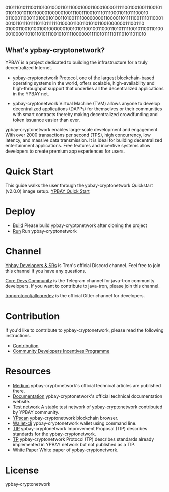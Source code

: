 0101110101110011010010001101110001000110001000011111001001001110010101011001011011000010000010011100111001011101110001011011100010
0110001100011010001010011010011110000000011000011011111001111011000100101101110111101101111110100001100110101011001000000111001110
0100011001010010010000001001010110010011000110101111100101100110100001000011010110101110010101111000000111101011111011101011011010

## What's ypbay-cryptonetwork?

YPBAY is a project dedicated to building the infrastructure for a truly decentralized Internet.

* ypbay-cryptonetwork Protocol, one of the largest blockchain-based operating systems in the world, offers scalable, high-availability and high-throughput support that underlies all the decentralized applications in the YPBAY net.

* ypbay-cryptonetwork Virtual Machine (TVM) allows anyone to develop decentralized applications (DAPPs) for themselves or their communities with smart contracts thereby making decentralized crowdfunding and token issuance easier than ever.

ypbay-cryptonetwork enables large-scale development and engagement. With over 2000 transactions per second (TPS), high concurrency, low latency, and massive data transmission. It is ideal for building decentralized entertainment applications. Free features and incentive systems allow developers to create premium app experiences for users.

# Quick Start
This guide walks the user through the ypbay-cryptonetwork Quickstart (v2.0.0) image setup.
[YPBAY Quick Start](./quickstart.md)

# Deploy
* [Build](./build.md) Please build ypbay-cryptonetwork after cloning the project
* [Run](./run.md) Run ypbay-cryptonetwork



# Channel
[Ypbay Developers & SRs](https://discord.gg/hqKvyAM) is Tron's official Discord channel. Feel free to join this channel if you have any questions.

[Core Devs Community](https://t.me/troncoredevscommunity) is the Telegram channel for java-tron community developers. If you want to contribute to java-tron, please join this channel.

[tronprotocol/allcoredev](https://gitter.im/tronprotocol/allcoredev) is the official Gitter channel for developers.

# Contribution
If you'd like to contribute to ypbay-cryptonetwork, please read the following instructions.

- [Contribution](./CONTRIBUTING.md)
- [Community Developers Incentives Programme](./CONTRIBUTING.md#community-developers-incentives-programme)

# Resources
* [Medium](https://medium.com/@coredevs) ypbay-cryptonetwork's official technical articles are published there.
* [Documentation](https://ypbayprotocol.github.io/documentation-en/introduction/) ypbay-cryptonetwork's official technical documentation website.
* [Test network](http://nileex.io/) A stable test network of ypbay-cryptonetwork contributed by YPBAY community.
* [YPscan](https://ypscan.org/#/) ypbay-cryptonetwork blockchain browser.
* [Wallet-cli](https://github.com/ypbayprotocol/wallet-cli) ypbay-cryptonetwork wallet using command line.
* [TIP](https://github.com/ypbayprotocol/tips) ypbay-cryptonetwork Improvement Proposal (TIP) describes standards for the ypbay-cryptonetwork.
* [TP](https://github.com/ypbayprotocol/tips/tree/master/tp) ypbay-cryptonetwork Protocol (TP) describes standards already implemented in YPBAY network but not published as a TIP.
* [White Paper](https://ypbay.network/resources?lng=&name=1) White paper of ypbay-cryptonetwork.

# License
ypbay-cryptonetwork
